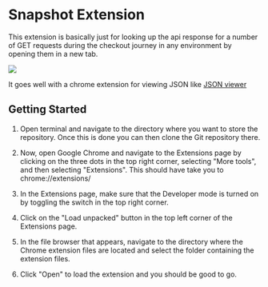 # Snapshot Extension

This extension is basically just for looking up the api response for a number of GET requests during the checkout journey in any environment by opening them in a new tab.

![](/Screenshot.png)

It goes well with a chrome extension for viewing JSON like [JSON viewer](https://chrome.google.com/webstore/detail/json-viewer/gbmdgpbipfallnflgajpaliibnhdgobh)

## Getting Started

1. Open terminal and navigate to the directory where you want to store the repository. Once this is done you can then clone the Git repository there.

2. Now, open Google Chrome and navigate to the Extensions page by clicking on the three dots in the top right corner, selecting "More tools", and then selecting "Extensions". This should have take you to chrome://extensions/

3. In the Extensions page, make sure that the Developer mode is turned on by toggling the switch in the top right corner.

4. Click on the "Load unpacked" button in the top left corner of the Extensions page.

5. In the file browser that appears, navigate to the directory where the Chrome extension files are located and select the folder containing the extension files.

6. Click "Open" to load the extension and you should be good to go.
